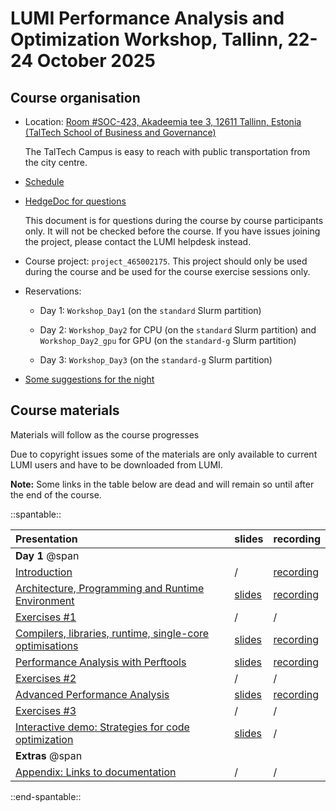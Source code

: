 # LUMI Performance Analysis and Optimization Workshop, Tallinn, 22-24 October 2025


## Course organisation

-   Location: [Room #SOC-423, Akadeemia tee 3, 12611 Tallinn, Estonia (TalTech School of Business and Governance)](https://www.google.com/maps/place/TalTech+School+of+Business+and+Governance/@59.3969697,24.6637115,17z/data=!4m6!3m5!1s0x469295aa094a8085:0x485c0c53f2beafc6!8m2!3d59.3966531!4d24.6700325!16s%2Fg%2F11clwfsnsy?entry=ttu&g_ep=EgoyMDI1MTAwMS4wIKXMDSoASAFQAw%3D%3D)

    The TalTech Campus is easy to reach with public transportation from the city centre.

-   [Schedule](schedule.md)

-   [HedgeDoc for questions](https://siili.rahtiapp.fi/Profiling-October25?both)

    This document is for questions during the course by course participants only.
    It will not be checked before the course. If you have issues joining the project,
    please contact the LUMI helpdesk instead.

-   Course project: `project_465002175`.
    This project should only be used during the course and be used for the course exercise 
    sessions only.

-   Reservations:

    -   Day 1: `Workshop_Day1` (on the `standard` Slurm partition)

    -   Day 2: `Workshop_Day2` for CPU (on the `standard` Slurm partition)
        and `Workshop_Day2_gpu` for GPU (on the `standard-g` Slurm partition)

    -   Day 3: `Workshop_Day3` (on the `standard-g` Slurm partition)

-   [Some suggestions for the night](evening_suggestions.md)

<!--
ReservationName=Workshop_Day1 StartTime=2025-10-22T09:00:00 EndTime=2025-10-22T18:00:00 Duration=09:00:00
   Nodes=nid[001000-001015] NodeCnt=16 CoreCnt=2048 Features=(null) PartitionName=standard Flags=
   TRES=cpu=4096
   Users=(null) Groups=(null) Accounts=project_465002175 Licenses=(null) State=INACTIVE BurstBuffer=(null) Watts=n/a
   MaxStartDelay=(null)

ReservationName=Workshop_Day2 StartTime=2025-10-23T09:00:00 EndTime=2025-10-23T18:00:00 Duration=09:00:00
   Nodes=nid[001000-001015] NodeCnt=16 CoreCnt=2048 Features=(null) PartitionName=standard Flags=
   TRES=cpu=4096
   Users=(null) Groups=(null) Accounts=project_465002175 Licenses=(null) State=INACTIVE BurstBuffer=(null) Watts=n/a
   MaxStartDelay=(null)

ReservationName=Workshop_Day2_gpu StartTime=2025-10-23T09:00:00 EndTime=2025-10-23T18:00:00 Duration=09:00:00

   Nodes=nid[005124-005139] NodeCnt=16 CoreCnt=1024 Features=(null) PartitionName=standard-g Flags=

   TRES=cpu=2048

   Users=(null) Groups=(null) Accounts=project_465002175 Licenses=(null) State=INACTIVE BurstBuffer=(null) Watts=n/a

   MaxStartDelay=(null)

ReservationName=Workshop_Day3 StartTime=2025-10-24T09:00:00 EndTime=2025-10-24T18:00:00 Duration=09:00:00
   Nodes=nid[005124-005139] NodeCnt=16 CoreCnt=1024 Features=(null) PartitionName=standard-g Flags=
   TRES=cpu=2048
   Users=(null) Groups=(null) Accounts=project_465002175 Licenses=(null) State=INACTIVE BurstBuffer=(null) Watts=n/a
   MaxStartDelay=(null)
-->


## Course materials

Materials will follow as the course progresses

Due to copyright issues some of the materials are only available to current LUMI users and have to be
downloaded from LUMI.

**Note:** Some links in the table below are dead and will remain so until after the end of the course.

::spantable::

| Presentation | slides | recording |
|:-------------|:-------|:----------|
| **Day 1** @span |  |  |
| [Introduction](M100_Course_Introduction.md) | / | [recording](M100_Course_Introduction.md) |
| [Architecture, Programming and Runtime Environment](M101_HPE_PE.md) | [slides](M101_HPE_PE.md#materials) | [recording](M101_HPE_PE.md) |
| [Exercises #1](ME101_HPE_PE.md) | / | / |
| [Compilers, libraries, runtime, single-core optimisations](M102_Compilers.md) | [slides](M102_Compilers.md#materials) | [recording](M102_Compilers.md) |
| [Performance Analysis with Perftools](M103_Perftools.md) | [slides](M103_Perftools.md#materials) | [recording](M103_Perftools.md) |
| [Exercises #2](ME103_Perftools.md) | / | / |
| [Advanced Performance Analysis](M104_AdvancedPerformanceAnalysis.md) | [slides](M104_AdvancedPerformanceAnalysis.md#materials) | [recording](M104_AdvancedPerformanceAnalysis.md) |
| [Exercises #3](ME104_AdvancedPerformanceAnalysis.md) | / | / |
| [Interactive demo: Strategies for code optimization](M105_Demo_Optimizing_Code.md) | [slides](M105_Demo_Optimizing_Code.md#materials) | / |
| **Extras** @span |  |  |
| [Appendix: Links to documentation](A01_Documentation.md) | / | / |

::end-spantable::
<!--
| [Exercises #4](ME105_Demo_Optimizing_Code.md) | / | / |
| **Day 2** @span |  |  |
| [MPI Optimizations](M201_MPI.md) | [slides](M201_MPI.md) | [recording](M201_MPI.md) |
| [Exercises #5](ME201_MPI.md) | / | / |
| [I/O Optimizations](M202_IO.md) | [slides](M202_IO.md) | [recording](M202_IO.md) |
| [Exercises #6](ME202_IO.md) | / | / |
| [AMD Profiling Tools and GPU optimisations 1](M203_AMD_tools_1.md) | [slides](M203_AMD_tools_1.md#materials) | [recording](M203_AMD_tools_1.md) |
| [Exercises #7](ME203_AMD_tools_1.md) | / | / |
| [AMD Profiling Tools and GPU optimisations 2](M204_AMD_tools_2.md) | [slides](M204_AMD_tools_2.md#materials) | [recording](M204_AMD_tools_2.md) |
| [Exercises #8](ME204_AMD_tools_2.md) | / | / |
| **Day 3** @span |  |  |
| [Best practices: GPU Optimization, tips & tricks](M301_Best_Practices_GPU_Optimization.md) | [slides](M301_Best_Practices_GPU_Optimization.md#materials) | [recording](M301_Best_Practices_GPU_Optimization.md) |
| [Exercises #9](ME301_Best_Practices_GPU_Optimization.md) | / | / |
-->

<!--
## Making the exercises after the course

### HPE

The exercise material remains available in the course archive on LUMI:

-   The PDF notes in `/appl/local/training/paow-20251022/files/LUMI-paow-20251022-Exercises_HPE.pdf`

-   The other files for the exercises in either a
    bzip2-compressed tar file `/appl/local/training/paow-20251022/files/LUMI-paow-20251022-Exercises_HPE.tar.bz2` or
    an uncompressed tar file `/appl/local/training/paow-20251022/files/LUMI-paow-20251022-Exercises_HPE.tar`.

To reconstruct the exercise material in your own home, project or scratch directory, all you need to do is run:

```
tar -xf /appl/local/training/paow-20251022/files/LUMI-paow-20251022-Exercises_HPE.tar.bz2
```

in the directory where you want to work on the exercises. This will create the `Exercises/HPE` subdirectory
from the training project. 

However, instead of running the `lumi_c.sh` or `lumi_g.sh` scripts that only work for the course as 
they set the course project as the active project for Slurm and also set a reservation, use the
`lumi_c_after.sh` and `lumi_g_after.sh` scripts instead, but first edit them to use one of your
projects.

### AMD

See the notes at each session.

There is no guarantee though that the software that is referred to on the system, will be there forever
or will still work after an update of the system.

!!! Warning
    The software and exercises were tested thoroughly at the time of the course. LUMI however is in
    continuous evolution and changes to the system may break exercises and software
-->


